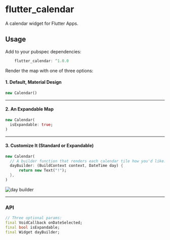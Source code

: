 # flutter_calendar

A calendar widget for Flutter Apps.



## Usage

Add to your pubspec dependencies:
```dart
    flutter_calendar: ^1.0.0
```

Render the map with one of three options:

#### 1. Default, Material Design

```dart
new Calendar()
```



***

#### 2. An Expandable Map 

```dart
new Calendar(
  isExpandable: true;
)
```


***

#### 3. Customize It (Standard or Expandable)

```dart
new Calendar(
  // A builder function that renders each calendar tile how you'd like.
  dayBuilder: (BuildContext context, DateTime day) {
      return new Text("!");
  },
)
```

![day builder](http://res.cloudinary.com/ericwindmill/image/upload/c_scale,h_500,w_231/v1518649516/Simulator_Screen_Shot_-_iPhone_X_-_2018-02-14_at_15.04.04_jtranm.png)

***

### API
```dart
// Three optional params:
final VoidCallback onDateSelected;
final bool isExpandable;
final Widget dayBuilder;
```
  
